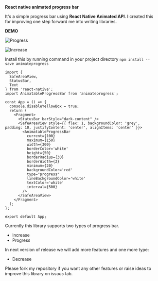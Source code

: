 **React native animated progress bar**

It's a simple progress bar using **React Native Animated API**. I created this for improving one step forward me into writing libraries.

**DEMO**

![Progress](/assets/progress.gif)

![Increase](/assets/increase.gif)

Install this by running command in your project directory `npm install --save animateprogress`

```import React, { Fragment } from 'react';
import {
  SafeAreaView,
  StatusBar,
  Text
} from 'react-native';
import AnimatableProgressBar from 'animateprogress';

const App = () => {
  console.disableYellowBox = true;
  return (
    <Fragment>
      <StatusBar barStyle="dark-content" />
      <SafeAreaView style={{ flex: 1, backgroundColor: 'grey', padding: 10, justifyContent: 'center', alignItems: 'center' }}>
        <AnimatableProgressBar
          current={100}
          maximum={150}
          width={300}
          borderColor='white'
          height={50}
          borderRadius={30}
          borderWidth={2}
          minimum={20}
          backgroundColor='red'
          type="progress"
          lineBackgroundColor='white'
          textColor='white'
          interval={500}
        />
      </SafeAreaView>
    </Fragment>
  );
};

export default App;
```

Currently this library supports two types of progress bar. 
* Increase
* Progress

In next version of release we will add more features and one more type:
* Decrease

Please fork my repository if you want any other features or raise ideas to improve this library on *issues* tab.
